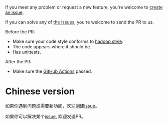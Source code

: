 If you meet any problem or request a new feature, you're welcome to [create an issue](https://github.com/baidubce/bos-hdfs/issues/new/choose).

If you can solve any of [the issues](https://github.com/baidubce/bos-hdfs/issues), you're welcome to send the PR to us.

Before the PR:

* Make sure your code style conforms to [hadoop style](https://github.com/apache/hadoop).
* The code appears where it should be. 
* Has unittests.

After the PR:

* Make sure the [GitHub Actions](https://github.com/baidubce/bos-hdfs/actions) passed.

# Chinese version

如果你遇到问题或需要新功能，欢迎[创建issue](https://github.com/baidubce/bos-hdfs/issues/new/choose)。

如果你可以解决某个[issue](https://github.com/baidubce/bos-hdfs/issues), 欢迎发送PR。